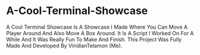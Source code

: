 # A-Cool-Terminal-Showcase
A Cool Terminal Showcase Is A Showcase I Made Where You Can Move A Player Around And Also Move A Box Around.  It Is A Script I Worked On For A While And It Was Really Fun To Make And Finish.  This Project Was Fully Made And Developed By ViridianTelamon (Me).

